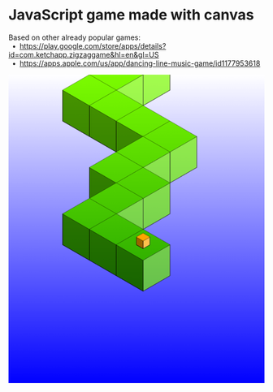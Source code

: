# JavaScript game made with canvas

Based on other already popular games:  
&ensp;•&ensp;<https://play.google.com/store/apps/details?id=com.ketchapp.zigzaggame&hl=en&gl=US>  
&ensp;•&ensp;<https://apps.apple.com/us/app/dancing-line-music-game/id1177953618>  

![image info](./game.png)
